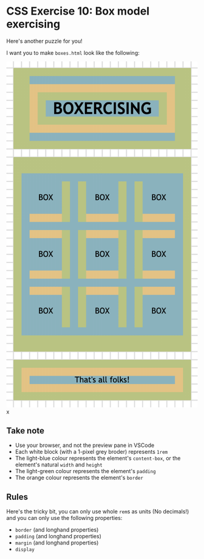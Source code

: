 # CSS Exercise 10: Box model exercising

Here's another puzzle for you!

I want you to make `boxes.html` look like the following:

![](boxes.png)x

## Take note

- Use your browser, and not the preview pane in VSCode
- Each white block (with a 1-pixel grey broder) represents `1rem`
- The light-blue colour represents the element's `content-box`, or the element's natural `width` and `height`
- The light-green colour represents the element's `padding`
- The orange colour represents the element's `border`

## Rules

Here's the tricky bit, you can only use whole `rem`s as units (No decimals!) and you can only use the following properties:

- `border` (and longhand properties)
- `padding` (and longhand properties)
- `margin` (and longhand properties)
- `display`
  
